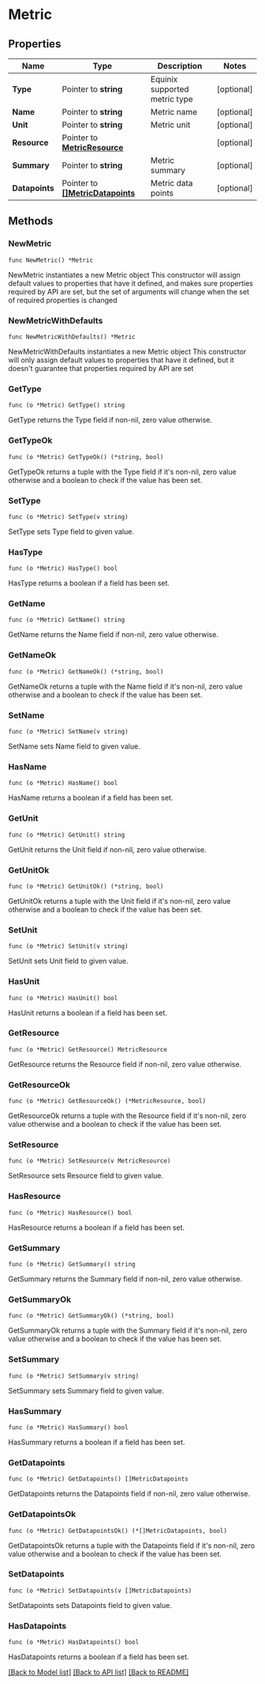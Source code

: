 # Metric

## Properties

Name | Type | Description | Notes
------------ | ------------- | ------------- | -------------
**Type** | Pointer to **string** | Equinix supported metric type | [optional] 
**Name** | Pointer to **string** | Metric name | [optional] 
**Unit** | Pointer to **string** | Metric unit | [optional] 
**Resource** | Pointer to [**MetricResource**](MetricResource.md) |  | [optional] 
**Summary** | Pointer to **string** | Metric summary | [optional] 
**Datapoints** | Pointer to [**[]MetricDatapoints**](MetricDatapoints.md) | Metric data points | [optional] 

## Methods

### NewMetric

`func NewMetric() *Metric`

NewMetric instantiates a new Metric object
This constructor will assign default values to properties that have it defined,
and makes sure properties required by API are set, but the set of arguments
will change when the set of required properties is changed

### NewMetricWithDefaults

`func NewMetricWithDefaults() *Metric`

NewMetricWithDefaults instantiates a new Metric object
This constructor will only assign default values to properties that have it defined,
but it doesn't guarantee that properties required by API are set

### GetType

`func (o *Metric) GetType() string`

GetType returns the Type field if non-nil, zero value otherwise.

### GetTypeOk

`func (o *Metric) GetTypeOk() (*string, bool)`

GetTypeOk returns a tuple with the Type field if it's non-nil, zero value otherwise
and a boolean to check if the value has been set.

### SetType

`func (o *Metric) SetType(v string)`

SetType sets Type field to given value.

### HasType

`func (o *Metric) HasType() bool`

HasType returns a boolean if a field has been set.

### GetName

`func (o *Metric) GetName() string`

GetName returns the Name field if non-nil, zero value otherwise.

### GetNameOk

`func (o *Metric) GetNameOk() (*string, bool)`

GetNameOk returns a tuple with the Name field if it's non-nil, zero value otherwise
and a boolean to check if the value has been set.

### SetName

`func (o *Metric) SetName(v string)`

SetName sets Name field to given value.

### HasName

`func (o *Metric) HasName() bool`

HasName returns a boolean if a field has been set.

### GetUnit

`func (o *Metric) GetUnit() string`

GetUnit returns the Unit field if non-nil, zero value otherwise.

### GetUnitOk

`func (o *Metric) GetUnitOk() (*string, bool)`

GetUnitOk returns a tuple with the Unit field if it's non-nil, zero value otherwise
and a boolean to check if the value has been set.

### SetUnit

`func (o *Metric) SetUnit(v string)`

SetUnit sets Unit field to given value.

### HasUnit

`func (o *Metric) HasUnit() bool`

HasUnit returns a boolean if a field has been set.

### GetResource

`func (o *Metric) GetResource() MetricResource`

GetResource returns the Resource field if non-nil, zero value otherwise.

### GetResourceOk

`func (o *Metric) GetResourceOk() (*MetricResource, bool)`

GetResourceOk returns a tuple with the Resource field if it's non-nil, zero value otherwise
and a boolean to check if the value has been set.

### SetResource

`func (o *Metric) SetResource(v MetricResource)`

SetResource sets Resource field to given value.

### HasResource

`func (o *Metric) HasResource() bool`

HasResource returns a boolean if a field has been set.

### GetSummary

`func (o *Metric) GetSummary() string`

GetSummary returns the Summary field if non-nil, zero value otherwise.

### GetSummaryOk

`func (o *Metric) GetSummaryOk() (*string, bool)`

GetSummaryOk returns a tuple with the Summary field if it's non-nil, zero value otherwise
and a boolean to check if the value has been set.

### SetSummary

`func (o *Metric) SetSummary(v string)`

SetSummary sets Summary field to given value.

### HasSummary

`func (o *Metric) HasSummary() bool`

HasSummary returns a boolean if a field has been set.

### GetDatapoints

`func (o *Metric) GetDatapoints() []MetricDatapoints`

GetDatapoints returns the Datapoints field if non-nil, zero value otherwise.

### GetDatapointsOk

`func (o *Metric) GetDatapointsOk() (*[]MetricDatapoints, bool)`

GetDatapointsOk returns a tuple with the Datapoints field if it's non-nil, zero value otherwise
and a boolean to check if the value has been set.

### SetDatapoints

`func (o *Metric) SetDatapoints(v []MetricDatapoints)`

SetDatapoints sets Datapoints field to given value.

### HasDatapoints

`func (o *Metric) HasDatapoints() bool`

HasDatapoints returns a boolean if a field has been set.


[[Back to Model list]](../README.md#documentation-for-models) [[Back to API list]](../README.md#documentation-for-api-endpoints) [[Back to README]](../README.md)



